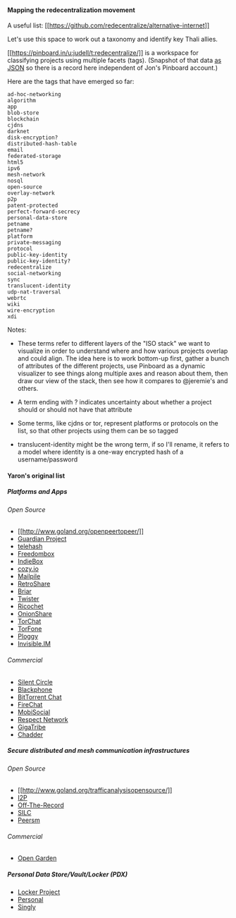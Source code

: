 #### Mapping the redecentralization movement

A useful list: [[https://github.com/redecentralize/alternative-internet]]

Let's use this space to work out a taxonomy and identify key Thali allies.

[[https://pinboard.in/u:judell/t:redecentralize/]] is a workspace for classifying projects using multiple facets (tags). (Snapshot of that data [as JSON](http://thali.cloudapp.net/mediawiki/images/6/67/Related-efforts-folksonomy.txt) so there is a record here independent of Jon's Pinboard account.) 

Here are the tags that have emerged so far:

```
ad-hoc-networking
algorithm
app
blob-store
blockchain
cjdns
darknet
disk-encryption?
distributed-hash-table
email
federated-storage
html5
ipv6
mesh-network
nosql
open-source
overlay-network
p2p
patent-protected
perfect-forward-secrecy
personal-data-store
petname
petname?
platform
private-messaging
protocol
public-key-identity
public-key-identity?
redecentralize
social-networking
sync
translucent-identity
udp-nat-traversal
webrtc
wiki
wire-encryption
xdi
```

Notes:

* These terms refer to different layers of the "ISO stack" we want to visualize in order to understand where and how various projects overlap and could align. The idea here is to work bottom-up first, gather a bunch of attributes of the different projects, use Pinboard as a dynamic visualizer to see things along multiple axes and reason about them, then draw our view of the stack, then see how it compares to @jeremie's and others.

* A term ending with ? indicates uncertainty about whether a project should or should not have that attribute

* Some terms, like cjdns or tor, represent platforms or protocols on the list, so that other projects using them can be so tagged

* translucent-identity might be the wrong term, if so I'll rename, it refers to a model where identity is a one-way encrypted hash of a username/password

#### Yaron's original list

##### Platforms and Apps

###### Open Source

* [[http://www.goland.org/openpeertopeer/]]
* [Guardian Project](https://guardianproject.info/apps/)
* [telehash](http://telehash.org/)
* [Freedombox](https://freedomboxfoundation.org/)
* [IndieBox](http://indieboxproject.org/blog/)
* [cozy.io](http://cozy.io)
* [Mailpile](https://www.mailpile.is/)
* [RetroShare](http://retroshare.sourceforge.net/)
* [Briar](https://briarproject.org)
* [Twister](http://twister.net.co)
* [Ricochet](https://github.com/ricochet-im/ricochet)
* [OnionShare](https://onionshare.org/)
* [TorChat](https://github.com/prof7bit/TorChat)
* [TorFone](http://torfone.org/)
* [Ploggy](https://github.com/Psiphon-Labs/ploggy)
* [Invisible.IM](http://invisible.im/)

###### Commercial

* [Silent Circle](https://silentcircle.com/)
* [Blackphone](https://www.blackphone.ch/)
* [BitTorrent Chat](http://blog.bittorrent.com/2013/12/19/update-on-bittorrent-chat/)
* [FireChat](http://opengarden.com/firechat)
* [MobiSocial](http://www.mobisocial.us/)
* [Respect Network](https://www.respectnetwork.com)
* [GigaTribe](http://www.gigatribe.com/)
* [Chadder](http://etransfr.com/products.html)

##### Secure distributed and mesh communication infrastructures

###### Open Source

* [[http://www.goland.org/trafficanalysisopensource/]]
* [I2P](https://geti2p.net/en/)
* [Off-The-Record](https://otr.cypherpunks.ca/)
* [SILC](http://silcnet.org/info.html)
* [Peersm](http://www.peersm.com/)

###### Commercial

* [Open Garden](https://opengarden.com/)

##### Personal Data Store/Vault/Locker (PDX)

* [Locker Project](http://lockerproject.org/)
* [Personal](https://www.personal.com/)
* [Singly](http://blog.singly.com/2013/08/22/singly-joins-appcelerator/)
